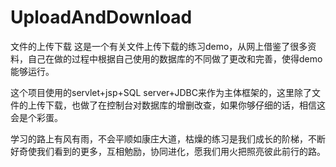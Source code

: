 # UploadAndDownload
文件的上传下载
这是一个有关文件上传下载的练习demo，从网上借鉴了很多资料，自己在做的过程中根据自己使用的数据库的不同做了更改和完善，使得demo能够运行。

这个项目使用的servlet+jsp+SQL server+JDBC来作为主体框架的，这里除了文件的上传下载，也做了在控制台对数据库的增删改查，如果你够仔细的话，相信这会是个彩蛋。


学习的路上有风有雨，不会平顺如康庄大道，枯燥的练习是我们成长的阶梯，不断好奇使我们看到的更多，互相勉励，协同进化，愿我们用火把照亮彼此前行的路。
